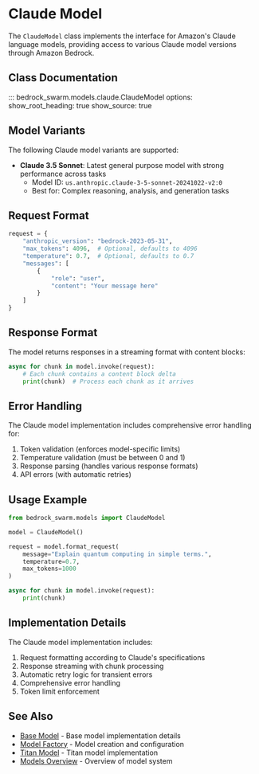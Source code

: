 # Claude Model

The `ClaudeModel` class implements the interface for Amazon's Claude language models, providing access to various Claude model versions through Amazon Bedrock.

## Class Documentation

::: bedrock_swarm.models.claude.ClaudeModel
    options:
      show_root_heading: true
      show_source: true

## Model Variants

The following Claude model variants are supported:

- **Claude 3.5 Sonnet**: Latest general purpose model with strong performance across tasks
  - Model ID: `us.anthropic.claude-3-5-sonnet-20241022-v2:0`
  - Best for: Complex reasoning, analysis, and generation tasks

## Request Format

```python
request = {
    "anthropic_version": "bedrock-2023-05-31",
    "max_tokens": 4096,  # Optional, defaults to 4096
    "temperature": 0.7,  # Optional, defaults to 0.7
    "messages": [
        {
            "role": "user",
            "content": "Your message here"
        }
    ]
}
```

## Response Format

The model returns responses in a streaming format with content blocks:

```python
async for chunk in model.invoke(request):
    # Each chunk contains a content block delta
    print(chunk)  # Process each chunk as it arrives
```

## Error Handling

The Claude model implementation includes comprehensive error handling for:

1. Token validation (enforces model-specific limits)
2. Temperature validation (must be between 0 and 1)
3. Response parsing (handles various response formats)
4. API errors (with automatic retries)

## Usage Example

```python
from bedrock_swarm.models import ClaudeModel

model = ClaudeModel()

request = model.format_request(
    message="Explain quantum computing in simple terms.",
    temperature=0.7,
    max_tokens=1000
)

async for chunk in model.invoke(request):
    print(chunk)
```

## Implementation Details

The Claude model implementation includes:

1. Request formatting according to Claude's specifications
2. Response streaming with chunk processing
3. Automatic retry logic for transient errors
4. Comprehensive error handling
5. Token limit enforcement

## See Also

- [Base Model](base.md) - Base model implementation details
- [Model Factory](factory.md) - Model creation and configuration
- [Titan Model](titan.md) - Titan model implementation
- [Models Overview](index.md) - Overview of model system
